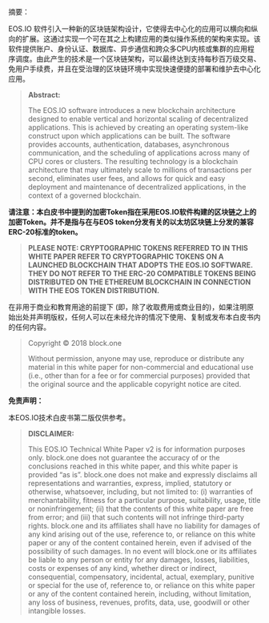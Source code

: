 摘要：

EOS.IO 软件引入一种新的区块链架构设计，它使得去中心化的应用可以横向和纵向的扩展。这通过实现一个可在其之上构建应用的类似操作系统的架构来实现。该软件提供账户、身份认证、数据库、异步通信和跨众多CPU内核或集群的应用程序调度。由此产生的技术是一个区块链架构，可以最终达到支持每秒百万级交易、免用户手续费，并且在受治理的区块链环境中实现快速便捷的部署和维护去中心化应用。

> **Abstract:**
>
> The EOS.IO software introduces a new blockchain architecture designed to enable vertical and horizontal scaling of decentralized applications. This is achieved by creating an operating system-like construct upon which applications can be built. The software provides accounts, authentication, databases, asynchronous communication, and the scheduling of applications across many of CPU cores or clusters. The resulting technology is a blockchain architecture that may ultimately scale to millions of transactions per second, eliminates user fees, and allows for quick and easy deployment and maintenance of decentralized applications, in the context of a governed blockchain.

**请注意：本白皮书中提到的加密Token指在采用EOS.IO软件构建的区块链之上的加密Token。并不是指与在与EOS token分发有关的以太坊区块链上分发的兼容ERC-20标准的token。**

> **PLEASE NOTE: CRYPTOGRAPHIC TOKENS REFERRED TO IN THIS WHITE PAPER REFER TO CRYPTOGRAPHIC TOKENS ON A LAUNCHED BLOCKCHAIN THAT ADOPTS THE EOS.IO SOFTWARE. THEY DO NOT REFER TO THE ERC-20 COMPATIBLE TOKENS BEING DISTRIBUTED ON THE ETHEREUM BLOCKCHAIN IN CONNECTION WITH THE EOS TOKEN DISTRIBUTION.**

在非用于商业和教育用途的前提下 \(即，除了收取费用或商业目的\)，如果注明原始出处并声明版权，任何人可以在未经允许的情况下使用、复制或发布本白皮书内的任何内容。

> Copyright © 2018 block.one
>
> Without permission, anyone may use, reproduce or distribute any material in this white paper for non-commercial and educational use \(i.e., other than for a fee or for commercial purposes\) provided that the original source and the applicable copyright notice are cited.

**免责声明：**

本EOS.IO技术白皮书第二版仅供参考。

> **DISCLAIMER:**
>
> This EOS.IO Technical White Paper v2 is for information purposes only. block.one does not guarantee the accuracy of or the conclusions reached in this white paper, and this white paper is provided “as is”. block.one does not make and expressly disclaims all representations and warranties, express, implied, statutory or otherwise, whatsoever, including, but not limited to: \(i\) warranties of merchantability, fitness for a particular purpose, suitability, usage, title or noninfringement; \(ii\) that the contents of this white paper are free from error; and \(iii\) that such contents will not infringe third-party rights. block.one and its affiliates shall have no liability for damages of any kind arising out of the use, reference to, or reliance on this white paper or any of the content contained herein, even if advised of the possibility of such damages. In no event will block.one or its affiliates be liable to any person or entity for any damages, losses, liabilities, costs or expenses of any kind, whether direct or indirect, consequential, compensatory, incidental, actual, exemplary, punitive or special for the use of, reference to, or reliance on this white paper or any of the content contained herein, including, without limitation, any loss of business, revenues, profits, data, use, goodwill or other intangible losses.



